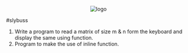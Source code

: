 <p align="center">
  <img src="https://media.istockphoto.com/vectors/object-oriented-programming-acronym-vector-id1334767635?b=1&k=20&m=1334767635&s=170667a&w=0&h=igunMQJqAHVKXhL7VLaxcF3td_jcsbDxkvEo7J4_f68=" alt="logo"/>
</p>

#slybuss 

<p>
<ol> 
  <li> Write a program to read a matrix of size m & n form the keyboard and display the same using function.</li>
  <li> Program to make the use of inline function.</li>
</ol>

</p>

